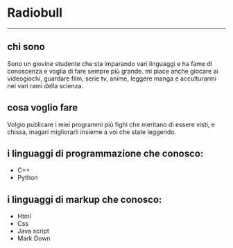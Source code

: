 # Radiobull
---
## chi sono
Sono un giovine studente che sta imparando vari linguaggi e ha fame di conoscenza e voglia di fare sempre più grande. mi piace anche giocare ai videogiochi, guardare film, serie tv, anime, leggere manga e acculturarmi nei vari rami della scienza.

## cosa voglio fare
Volgio publicare i miei programmi più fighi che meritano di essere visti, e chissa, magari migliorarli insieme a voi che state leggendo.

## i linguaggi di programmazione che conosco:
* C++
* Python

## i linguaggi di markup che conosco:
* Html
* Css
* Java script
* Mark Down
